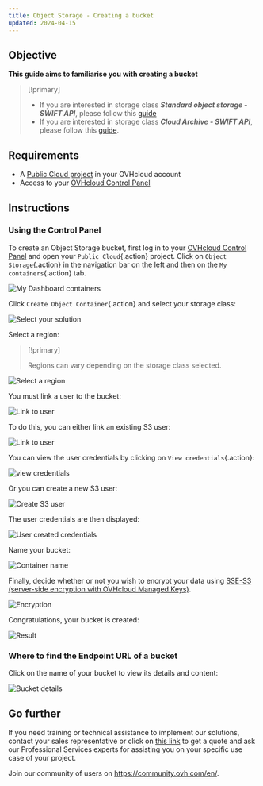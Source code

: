```yaml
---
title: Object Storage - Creating a bucket
updated: 2024-04-15
---
```


## Objective

**This guide aims to familiarise you with creating a bucket**

> [!primary]
>
> - If you are interested in storage class ***Standard object storage - SWIFT API***, please follow this [guide](pcs_create_container1.)
> - If you are interested in storage class ***Cloud Archive - SWIFT API***, please follow this [guide](pca_create_container1.).
>

## Requirements

- A [Public Cloud project](https://www.ovhcloud.com/en-ie/public-cloud/) in your OVHcloud account
- Access to your [OVHcloud Control Panel](\&ovhSubsidiary=GB.)

## Instructions

### Using the Control Panel

To create an Object Storage bucket, first log in to your [OVHcloud Control Panel](https://www.ovh.com/auth/?action=gotomanager&from=https://www.ovh.ie/&ovhSubsidiary=ie) and open your `Public Cloud`{.action} project. Click on `Object Storage`{.action} in the navigation bar on the left and then on the `My containers`{.action} tab.

![My Dashboard containers](highperf-create-container-2022092808185322.png)

Click `Create Object Container`{.action} and select your storage class:

![Select your solution](highperf-create-container-20220928081750384.png)

Select a region:

> [!primary]
>
> Regions can vary depending on the storage class selected.
>

![Select a region](highperf-create-container-20220928082104424.png)

You must link a user to the bucket:

![Link to user](highperf-create-container-20220928082210758.png)

To do this, you can either link an existing S3 user:

![Link to user](highperf-create-container-20220928082306958.png)

You can view the user credentials by clicking on `View credentials`{.action}:

![view credentials](highperf-create-container-20220928082435427.png)

Or you can create a new S3 user:

![Create S3 user](highperf-create-container-20220928082604314.png)

The user credentials are then displayed:

![User created credentials](highperf-create-container-20220928082836834.png)

Name your bucket:

![Container name](highperf-create-container-20220928082938155.png)

Finally, decide whether or not you wish to encrypt your data using [SSE-S3 (server-side encryption with OVHcloud Managed Keys)](s3_encrypt_your_objects_with_sse_c1.).

![Encryption](create-container-encryption.PNG)

Congratulations, your bucket is created:

![Result](highperf-create-container-20220928083209650.png)

### Where to find the Endpoint URL of a bucket

Click on the name of your bucket to view its details and content:

![Bucket details](highperf-create-container-20220928091433895.png)

## Go further

If you need training or technical assistance to implement our solutions, contact your sales representative or click on [this link](https://www.ovhcloud.com/en-ie/professional-services/) to get a quote and ask our Professional Services experts for assisting you on your specific use case of your project.

Join our community of users on <https://community.ovh.com/en/>.
